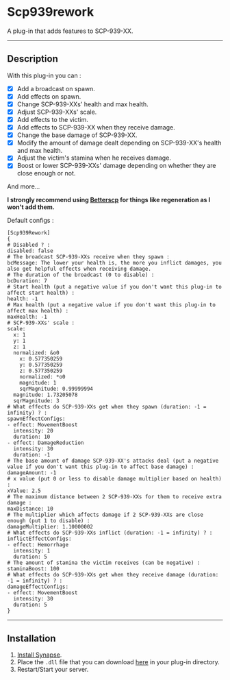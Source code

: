 # Scp939rework
A plug-in that adds features to SCP-939-XX.

***

## Description
With this plug-in you can :
- [x] Add a broadcast on spawn.
- [x] Add effects on spawn.
- [x] Change SCP-939-XXs' health and max health. 
- [x] Adjust SCP-939-XXs' scale.
- [x] Add effects to the victim.
- [x] Add effects to SCP-939-XX when they receive damage.
- [x] Change the base damage of SCP-939-XX.
- [x] Modify the amount of damage dealt depending on SCP-939-XX's health and max health.
- [x] Adjust the victim's stamina when he receives damage.
- [x] Boost or lower SCP-939-XXs' damage depending on whether they are close enough or not.

And more...

**I strongly recommend using [Betterscp](https://github.com/SynapseSL/BetterScp) for things like regeneration as I won't add them.**

Default configs :
```
[Scp939Rework]
{
# Disabled ? :
disabled: false
# The broadcast SCP-939-XXs receive when they spawn :
bcMessage: The lower your health is, the more you inflict damages, you also get helpful effects when receiving damage.
# The duration of the broadcast (0 to disable) :
bcDuration: 7
# Start health (put a negative value if you don't want this plug-in to affect start health) :
health: -1
# Max health (put a negative value if you don't want this plug-in to affect max health) :
maxHealth: -1
# SCP-939-XXs' scale :
scale:
  x: 1
  y: 1
  z: 1
  normalized: &o0
    x: 0.577350259
    y: 0.577350259
    z: 0.577350259
    normalized: *o0
    magnitude: 1
    sqrMagnitude: 0.99999994
  magnitude: 1.73205078
  sqrMagnitude: 3
# What effects do SCP-939-XXs get when they spawn (duration: -1 = infinity) ? :
spawnEffectConfigs:
- effect: MovementBoost
  intensity: 20
  duration: 10
- effect: DamageReduction
  intensity: 30
  duration: -1
# The base amount of damage SCP-939-XX's attacks deal (put a negative value if you don't want this plug-in to affect base damage) :
damageAmount: -1
# x value (put 0 or less to disable damage multiplier based on health) :
xValue: 2.5
# The maximum distance between 2 SCP-939-XXs for them to receive extra damage :
maxDistance: 10
# The multiplier which affects damage if 2 SCP-939-XXs are close enough (put 1 to disable) :
damageMultiplier: 1.10000002
# What effects do SCP-939-XXs inflict (duration: -1 = infinity) ? :
inflictEffectConfigs:
- effect: Hemorrhage
  intensity: 1
  duration: 5
# The amount of stamina the victim receives (can be negative) :
staminaBoost: 100
# What effects do SCP-939-XXs get when they receive damage (duration: -1 = infinity) ? :
damageEffectConfigs:
- effect: MovementBoost
  intensity: 30
  duration: 5
}
```

***

## Installation
1. [Install Synapse](https://docs.synapsesl.xyz/setup/setup).
2. Place the `.dll` file that you can download [here](https://github.com/Fondation-Azarus/Scp939Rework/releases/latest) in your plug-in directory.
3. Restart/Start your server.
